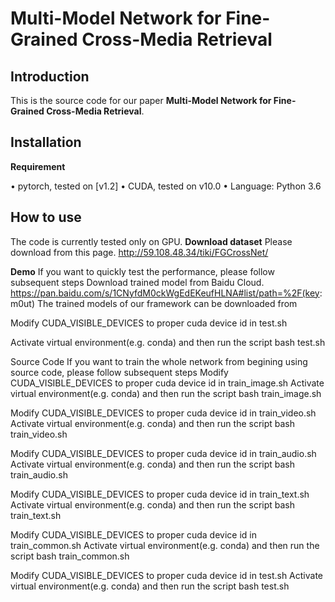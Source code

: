 # Multi-Model Network for Fine-Grained Cross-Media Retrieval
Introduction
------------
This is the source code for our paper **Multi-Model Network for Fine-Grained Cross-Media Retrieval**.

Installation
------------
**Requirement**

•	pytorch, tested on [v1.2]
•	CUDA, tested on v10.0
•	Language: Python 3.6

How to use
------------
The code is currently tested only on GPU.
**Download dataset**
Please download from this page. http://59.108.48.34/tiki/FGCrossNet/

**Demo**
If you want to quickly test the performance, please follow subsequent steps
Download trained model from Baidu Cloud.
https://pan.baidu.com/s/1CNyfdM0ckWgEdEKeufHLNA#list/path=%2F(key: m0ut)
The trained models of our framework can be downloaded from 

Modify CUDA_VISIBLE_DEVICES to proper cuda device id in test.sh

Activate virtual environment(e.g. conda) and then run the script
	bash test.sh

Source Code
	If you want to train the whole network from begining using source code, please follow subsequent steps
Modify CUDA_VISIBLE_DEVICES to proper cuda device id in train_image.sh
Activate virtual environment(e.g. conda) and then run the script
bash train_image.sh

Modify CUDA_VISIBLE_DEVICES to proper cuda device id in train_video.sh
Activate virtual environment(e.g. conda) and then run the script
bash train_video.sh

Modify CUDA_VISIBLE_DEVICES to proper cuda device id in train_audio.sh
Activate virtual environment(e.g. conda) and then run the script
bash train_audio.sh

Modify CUDA_VISIBLE_DEVICES to proper cuda device id in train_text.sh
Activate virtual environment(e.g. conda) and then run the script
bash train_text.sh

Modify CUDA_VISIBLE_DEVICES to proper cuda device id in train_common.sh
Activate virtual environment(e.g. conda) and then run the script
bash train_common.sh

Modify CUDA_VISIBLE_DEVICES to proper cuda device id in test.sh
Activate virtual environment(e.g. conda) and then run the script
bash test.sh


